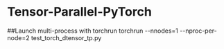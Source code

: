 # Tensor-Parallel-PyTorch
##Launch multi-process with torchrun 
torchrun --nnodes=1 --nproc-per-node=2 test_torch_dtensor_tp.py
